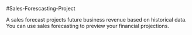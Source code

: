 #Sales-Forescasting-Project 

A sales forecast projects future business revenue based on historical data. You can use sales forecasting to preview your financial projections. 
